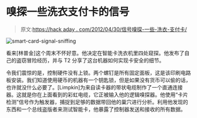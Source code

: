 # 嗅探一些洗衣支付卡的信号

> 原文:[https://hack aday . com/2012/04/30/信号嗅探-一些-洗衣-支付卡/](https://hackaday.com/2012/04/30/signal-sniffing-some-laundry-pay-cards/)

![](../Images/f54a241b7f495d884b0c381d6b076d1b.png "smart-card-signal-sniffing")

看来[林普金]这个周末不怀好意。他决定在智能卡洗衣机里四处窥探。他发布了自己的盗窃冒险经历，并与 T2 分享了这台机器如何实现卡安全的细节。

令我们震惊的是，控制硬件没有上锁。两个螺钉是所有固定面板，这是该印刷电路板安装。我们知道使用硬币的机器有一个钥匙锁，但是如果没有货币可以偷的话，也许就没什么必要了。[Limpkin]为来自读卡器的带状电缆制作了一个直通连接器。这就是你在上面看到的彩虹电缆，它正被输入他的逻辑嗅探器。他使用“卡片检测”信号作为触发器，捕捉到足够的数据带回他的巢穴进行分析。利用他发现的东西和一个总线盗版者来测试智能卡，他暴露了控制器发送和接收的所有数据。